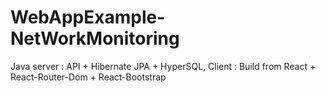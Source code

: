 # WebAppExample-NetWorkMonitoring
Java server : API + Hibernate JPA + HyperSQL, Client :  Build from React + React-Router-Dom + React-Bootstrap
